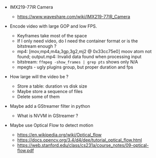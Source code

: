 * IMX219-77IR Camera
    * https://www.waveshare.com/wiki/IMX219-77IR_Camera

* Encode video with large GOP and low FPS.
    * Keyframes take most of the space
    * If I only need video, do I need the container format or is the bitstream enough ? 
	* mp4: [mov,mp4,m4a,3gp,3g2,mj2 @ 0x33cc75e0] moov atom not found; output.mp4: Invalid data found when processing input
	* bitstream: `ffmpeg -show_frames | grep pts` shows only N/A
	* mpegts - ugly plugins group, but proper duration and fps

* How large will the video be ? 
    * Store a table: duration vs disk size
    * Maybe store a sequence of files
    * Delete some of them

* Maybe add a GStreamer filter in python
	* What is NVVM in GStreamer ? 

* Maybe use Optical Flow to detect motion
    * https://en.wikipedia.org/wiki/Optical_flow
    * https://docs.opencv.org/3.4/d4/dee/tutorial_optical_flow.html
    * https://web.stanford.edu/class/cs231a/course_notes/09-optical-flow.pdf

